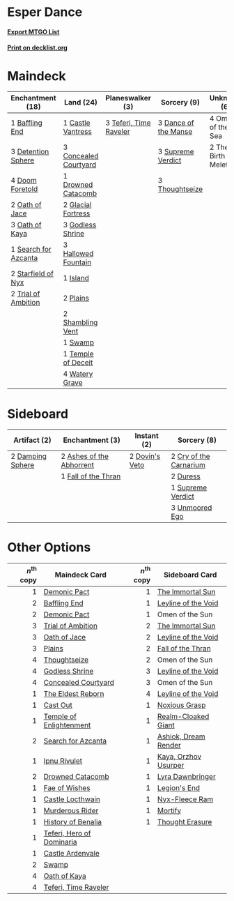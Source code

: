 # Esper Dance

#### [Export MTGO List](../collection/Esper%20Dance/Esper%20Dance.txt)
#### [Print on decklist.org](http://decklist.org/?deckmain=1%09Baffling%20End%0A1%09Castle%20Vantress%0A3%09Concealed%20Courtyard%0A3%09Dance%20of%20the%20Manse%0A3%09Detention%20Sphere%0A4%09Doom%20Foretold%0A1%09Drowned%20Catacomb%0A2%09Glacial%20Fortress%0A3%09Godless%20Shrine%0A3%09Hallowed%20Fountain%0A1%09Island%0A2%09Oath%20of%20Jace%0A3%09Oath%20of%20Kaya%0A4%09Omen%20of%20the%20Sea%0A2%09Plains%0A1%09Search%20for%20Azcanta%0A2%09Shambling%20Vent%0A2%09Starfield%20of%20Nyx%0A3%09Supreme%20Verdict%0A1%09Swamp%0A3%09Teferi,%20Time%20Raveler%0A1%09Temple%20of%20Deceit%0A2%09The%20Birth%20of%20Meletis%0A3%09Thoughtseize%0A2%09Trial%20of%20Ambition%0A4%09Watery%20Grave&deckside=2%09Ashes%20of%20the%20Abhorrent%0A2%09Cry%20of%20the%20Carnarium%0A2%09Damping%20Sphere%0A2%09Dovin's%20Veto%0A2%09Duress%0A1%09Fall%20of%20the%20Thran%0A1%09Supreme%20Verdict%0A3%09Unmoored%20Ego)
# Maindeck

|                                       Enchantment (18)                                        |                                           Land (24)                                            |                                        Planeswalker (3)                                         |                                          Sorcery (9)                                          |     Unknown (6)      |
|-----------------------------------------------------------------------------------------------|------------------------------------------------------------------------------------------------|-------------------------------------------------------------------------------------------------|-----------------------------------------------------------------------------------------------|----------------------|
|1 [Baffling End](http://gatherer.wizards.com/Pages/Card/Details.aspx?multiverseid=439658)      |1 [Castle Vantress](http://gatherer.wizards.com/Pages/Card/Details.aspx?multiverseid=473204)    |3 [Teferi, Time Raveler](http://gatherer.wizards.com/Pages/Card/Details.aspx?multiverseid=461148)|3 [Dance of the Manse](http://gatherer.wizards.com/Pages/Card/Details.aspx?multiverseid=473148)|4 Omen of the Sea     |
|3 [Detention Sphere](http://gatherer.wizards.com/Pages/Card/Details.aspx?multiverseid=460139)  |3 [Concealed Courtyard](http://gatherer.wizards.com/Pages/Card/Details.aspx?multiverseid=417818)|                                                                                                 |3 [Supreme Verdict](http://gatherer.wizards.com/Pages/Card/Details.aspx?multiverseid=438776)   |2 The Birth of Meletis|
|4 [Doom Foretold](http://gatherer.wizards.com/Pages/Card/Details.aspx?multiverseid=473149)     |1 [Drowned Catacomb](http://gatherer.wizards.com/Pages/Card/Details.aspx?multiverseid=430633)   |                                                                                                 |3 [Thoughtseize](http://gatherer.wizards.com/Pages/Card/Details.aspx?multiverseid=438676)      |                      |
|2 [Oath of Jace](http://gatherer.wizards.com/Pages/Card/Details.aspx?multiverseid=407570)      |2 [Glacial Fortress](http://gatherer.wizards.com/Pages/Card/Details.aspx?multiverseid=190562)   |                                                                                                 |                                                                                               |                      |
|3 [Oath of Kaya](http://gatherer.wizards.com/Pages/Card/Details.aspx?multiverseid=461136)      |3 [Godless Shrine](http://gatherer.wizards.com/Pages/Card/Details.aspx?multiverseid=405099)     |                                                                                                 |                                                                                               |                      |
|1 [Search for Azcanta](http://gatherer.wizards.com/Pages/Card/Details.aspx?multiverseid=435226)|3 [Hallowed Fountain](http://gatherer.wizards.com/Pages/Card/Details.aspx?multiverseid=97071)   |                                                                                                 |                                                                                               |                      |
|2 [Starfield of Nyx](http://gatherer.wizards.com/Pages/Card/Details.aspx?multiverseid=398475)  |1 [Island](http://gatherer.wizards.com/Pages/Card/Details.aspx?multiverseid=439857)             |                                                                                                 |                                                                                               |                      |
|2 [Trial of Ambition](http://gatherer.wizards.com/Pages/Card/Details.aspx?multiverseid=426815) |2 [Plains](http://gatherer.wizards.com/Pages/Card/Details.aspx?multiverseid=439856)             |                                                                                                 |                                                                                               |                      |
|                                                                                               |2 [Shambling Vent](http://gatherer.wizards.com/Pages/Card/Details.aspx?multiverseid=402031)     |                                                                                                 |                                                                                               |                      |
|                                                                                               |1 [Swamp](http://gatherer.wizards.com/Pages/Card/Details.aspx?multiverseid=439858)              |                                                                                                 |                                                                                               |                      |
|                                                                                               |1 [Temple of Deceit](http://gatherer.wizards.com/Pages/Card/Details.aspx?multiverseid=373734)   |                                                                                                 |                                                                                               |                      |
|                                                                                               |4 [Watery Grave](http://gatherer.wizards.com/Pages/Card/Details.aspx?multiverseid=405114)       |                                                                                                 |                                                                                               |                      |


# Sideboard

|                                       Artifact (2)                                        |                                          Enchantment (3)                                          |                                       Instant (2)                                       |                                           Sorcery (8)                                           |
|-------------------------------------------------------------------------------------------|---------------------------------------------------------------------------------------------------|-----------------------------------------------------------------------------------------|-------------------------------------------------------------------------------------------------|
|2 [Damping Sphere](http://gatherer.wizards.com/Pages/Card/Details.aspx?multiverseid=443101)|2 [Ashes of the Abhorrent](http://gatherer.wizards.com/Pages/Card/Details.aspx?multiverseid=435153)|2 [Dovin's Veto](http://gatherer.wizards.com/Pages/Card/Details.aspx?multiverseid=461120)|2 [Cry of the Carnarium](http://gatherer.wizards.com/Pages/Card/Details.aspx?multiverseid=457214)|
|                                                                                           |1 [Fall of the Thran](http://gatherer.wizards.com/Pages/Card/Details.aspx?multiverseid=442906)     |                                                                                         |2 [Duress](http://gatherer.wizards.com/Pages/Card/Details.aspx?multiverseid=14557)               |
|                                                                                           |                                                                                                   |                                                                                         |1 [Supreme Verdict](http://gatherer.wizards.com/Pages/Card/Details.aspx?multiverseid=438776)     |
|                                                                                           |                                                                                                   |                                                                                         |3 [Unmoored Ego](http://gatherer.wizards.com/Pages/Card/Details.aspx?multiverseid=452962)        |


# Other Options

|*n*<sup>th</sup> copy|                                           Maindeck Card                                            |*n*<sup>th</sup> copy|                                        Sideboard Card                                         |
|--------------------:|----------------------------------------------------------------------------------------------------|--------------------:|-----------------------------------------------------------------------------------------------|
|                    1|[Demonic Pact](http://gatherer.wizards.com/Pages/Card/Details.aspx?multiverseid=398433)             |                    1|[The Immortal Sun](http://gatherer.wizards.com/Pages/Card/Details.aspx?multiverseid=439844)    |
|                    2|[Baffling End](http://gatherer.wizards.com/Pages/Card/Details.aspx?multiverseid=439658)             |                    1|[Leyline of the Void](http://gatherer.wizards.com/Pages/Card/Details.aspx?multiverseid=107682) |
|                    2|[Demonic Pact](http://gatherer.wizards.com/Pages/Card/Details.aspx?multiverseid=398433)             |                    1|Omen of the Sun                                                                                |
|                    3|[Trial of Ambition](http://gatherer.wizards.com/Pages/Card/Details.aspx?multiverseid=426815)        |                    2|[The Immortal Sun](http://gatherer.wizards.com/Pages/Card/Details.aspx?multiverseid=439844)    |
|                    3|[Oath of Jace](http://gatherer.wizards.com/Pages/Card/Details.aspx?multiverseid=407570)             |                    2|[Leyline of the Void](http://gatherer.wizards.com/Pages/Card/Details.aspx?multiverseid=107682) |
|                    3|[Plains](http://gatherer.wizards.com/Pages/Card/Details.aspx?multiverseid=439856)                   |                    2|[Fall of the Thran](http://gatherer.wizards.com/Pages/Card/Details.aspx?multiverseid=442906)   |
|                    4|[Thoughtseize](http://gatherer.wizards.com/Pages/Card/Details.aspx?multiverseid=438676)             |                    2|Omen of the Sun                                                                                |
|                    4|[Godless Shrine](http://gatherer.wizards.com/Pages/Card/Details.aspx?multiverseid=405099)           |                    3|[Leyline of the Void](http://gatherer.wizards.com/Pages/Card/Details.aspx?multiverseid=107682) |
|                    4|[Concealed Courtyard](http://gatherer.wizards.com/Pages/Card/Details.aspx?multiverseid=417818)      |                    3|Omen of the Sun                                                                                |
|                    1|[The Eldest Reborn](http://gatherer.wizards.com/Pages/Card/Details.aspx?multiverseid=442978)        |                    4|[Leyline of the Void](http://gatherer.wizards.com/Pages/Card/Details.aspx?multiverseid=107682) |
|                    1|[Cast Out](http://gatherer.wizards.com/Pages/Card/Details.aspx?multiverseid=426710)                 |                    1|[Noxious Grasp](http://gatherer.wizards.com/Pages/Card/Details.aspx?multiverseid=466864)       |
|                    1|[Temple of Enlightenment](http://gatherer.wizards.com/Pages/Card/Details.aspx?multiverseid=378535)  |                    1|[Realm-Cloaked Giant](http://gatherer.wizards.com/Pages/Card/Details.aspx?multiverseid=472988) |
|                    2|[Search for Azcanta](http://gatherer.wizards.com/Pages/Card/Details.aspx?multiverseid=435226)       |                    1|[Ashiok, Dream Render](http://gatherer.wizards.com/Pages/Card/Details.aspx?multiverseid=461155)|
|                    1|[Ipnu Rivulet](http://gatherer.wizards.com/Pages/Card/Details.aspx?multiverseid=430869)             |                    1|[Kaya, Orzhov Usurper](http://gatherer.wizards.com/Pages/Card/Details.aspx?multiverseid=460129)|
|                    2|[Drowned Catacomb](http://gatherer.wizards.com/Pages/Card/Details.aspx?multiverseid=430633)         |                    1|[Lyra Dawnbringer](http://gatherer.wizards.com/Pages/Card/Details.aspx?multiverseid=442914)    |
|                    1|[Fae of Wishes](http://gatherer.wizards.com/Pages/Card/Details.aspx?multiverseid=473006)            |                    1|[Legion's End](http://gatherer.wizards.com/Pages/Card/Details.aspx?multiverseid=466860)        |
|                    1|[Castle Locthwain](http://gatherer.wizards.com/Pages/Card/Details.aspx?multiverseid=473203)         |                    1|[Nyx-Fleece Ram](http://gatherer.wizards.com/Pages/Card/Details.aspx?multiverseid=442015)      |
|                    1|[Murderous Rider](http://gatherer.wizards.com/Pages/Card/Details.aspx?multiverseid=473059)          |                    1|[Mortify](http://gatherer.wizards.com/Pages/Card/Details.aspx?multiverseid=420829)             |
|                    1|[History of Benalia](http://gatherer.wizards.com/Pages/Card/Details.aspx?multiverseid=442909)       |                    1|[Thought Erasure](http://gatherer.wizards.com/Pages/Card/Details.aspx?multiverseid=452956)     |
|                    1|[Teferi, Hero of Dominaria](http://gatherer.wizards.com/Pages/Card/Details.aspx?multiverseid=443095)|                     |                                                                                               |
|                    1|[Castle Ardenvale](http://gatherer.wizards.com/Pages/Card/Details.aspx?multiverseid=473200)         |                     |                                                                                               |
|                    2|[Swamp](http://gatherer.wizards.com/Pages/Card/Details.aspx?multiverseid=439858)                    |                     |                                                                                               |
|                    4|[Oath of Kaya](http://gatherer.wizards.com/Pages/Card/Details.aspx?multiverseid=461136)             |                     |                                                                                               |
|                    4|[Teferi, Time Raveler](http://gatherer.wizards.com/Pages/Card/Details.aspx?multiverseid=461148)     |                     |                                                                                               |


